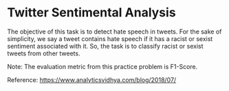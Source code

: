 # Twitter Sentimental Analysis

 The objective of this task is to detect hate speech in tweets. For the sake of simplicity, we say a tweet contains hate speech if it has a racist or sexist sentiment associated with it. So, the task is to classify racist or sexist tweets from other tweets.
 
 Note: The evaluation metric from this practice problem is F1-Score.
 
 
 
 
 
 
 
 
 
 Reference: https://www.analyticsvidhya.com/blog/2018/07/
